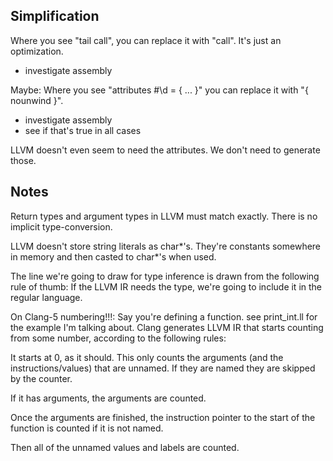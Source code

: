 ## Simplification

Where you see "tail call", you can replace it with "call". It's just an optimization.
 - investigate assembly

Maybe: Where you see "attributes #\d = { ... }" you can replace it with "{ nounwind }".
 - investigate assembly
 - see if that's true in all cases

LLVM doesn't even seem to need the attributes. We don't need to generate those.

## Notes

Return types and argument types in LLVM must match exactly. There is no implicit type-conversion.

LLVM doesn't store string literals as char*'s. They're constants somewhere in memory and then casted
 to char*'s when used.

The line we're going to draw for type inference is drawn from the following rule of thumb:
  If the LLVM IR needs the type, we're going to include it in the regular language.

On Clang-5 numbering!!!:
  Say you're defining a function. see print_int.ll for the example I'm talking about.
  Clang generates LLVM IR that starts counting from some number, according to the following rules:

  It starts at 0, as it should. This only counts the arguments (and the instructions/values) that are unnamed. If they are
  named they are skipped by the counter.

  If it has arguments, the arguments are counted.

  Once the arguments are finished, the instruction pointer to the start of
  the function is counted if it is not named.

  Then all of the unnamed values and labels are counted.
